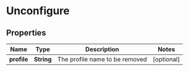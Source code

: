 

# Unconfigure

## Properties

Name | Type | Description | Notes
------------ | ------------- | ------------- | -------------
**profile** | **String** | The profile name to be removed |  [optional]



